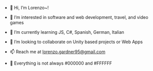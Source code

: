- 👋 Hi, I’m Lorenzo~!
- 👀 I’m interested in software and web development, travel, and video games
- 🌱 I’m currently learning JS, C#, Spanish, German, Italian
- 💞️ I’m looking to collaborate on Unity based projects or Web Apps
- 📫 Reach me at lorenzo.gardner95@gmail.com

- 🤣 Everything is not always #000000 and #FFFFFF

<!---
lorenzyme/lorenzyme is a ✨ special ✨ repository because its `README.md` (this file) appears on your GitHub profile.
You can click the Preview link to take a look at your changes.
--->
